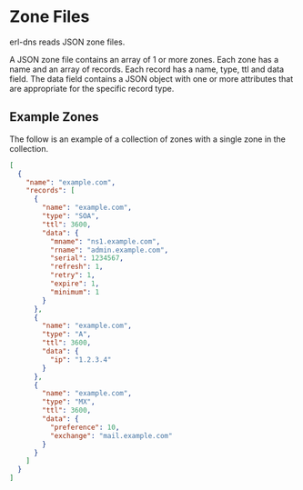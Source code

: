 # Zone Files

erl-dns reads JSON zone files.

A JSON zone file contains an array of 1 or more zones. Each zone has a name and an array of records. Each record has a name, type, ttl and data field. The data field contains a JSON object with one or more attributes that are appropriate for the specific record type.

## Example Zones

The follow is an example of a collection of zones with a single zone in the collection.

```json
[
  {
    "name": "example.com",
    "records": [
      {
        "name": "example.com",
        "type": "SOA",
        "ttl": 3600,
        "data": {
          "mname": "ns1.example.com",
          "rname": "admin.example.com",
          "serial": 1234567,
          "refresh": 1,
          "retry": 1,
          "expire": 1,
          "minimum": 1
        }
      },
      {
        "name": "example.com",
        "type": "A",
        "ttl": 3600,
        "data": {
          "ip": "1.2.3.4"
        }
      },
      {
        "name": "example.com",
        "type": "MX",
        "ttl": 3600,
        "data": {
          "preference": 10,
          "exchange": "mail.example.com"
        }
      }
    ]
  }
]
```
